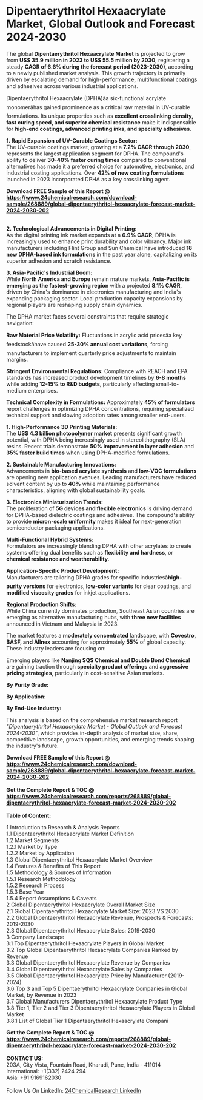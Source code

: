 <h1>Dipentaerythritol Hexaacrylate Market, Global Outlook and Forecast 2024-2030</h1><p>The global <strong>Dipentaerythritol Hexaacrylate Market</strong> is projected to grow from <strong>US$ 35.9 million in 2023 to US$ 55.5 million by 2030</strong>, registering a steady <strong>CAGR of 6.6% during the forecast period (2023-2030)</strong>, according to a newly published market analysis. This growth trajectory is primarily driven by escalating demand for high-performance, multifunctional coatings and adhesives across various industrial applications.</p><p>Dipentaerythritol Hexaacrylate (DPHA)âa six-functional acrylate monomerâhas gained prominence as a critical raw material in UV-curable formulations. Its unique properties such as <strong>excellent crosslinking density, fast curing speed, and superior chemical resistance</strong> make it indispensable for <strong>high-end coatings, advanced printing inks, and specialty adhesives</strong>.</p><p><strong>1. Rapid Expansion of UV-Curable Coatings Sector:</strong><br>
The UV-curable coatings market, growing at a <strong>7.2% CAGR through 2030</strong>, represents the largest application segment for DPHA. The compound's ability to deliver <strong>30-40% faster curing times</strong> compared to conventional alternatives has made it a preferred choice for automotive, electronics, and industrial coating applications. Over <strong>42% of new coating formulations</strong> launched in 2023 incorporated DPHA as a key crosslinking agent.</p><div><b>Download FREE Sample of this Report @ 
            <a href="https://www.24chemicalresearch.com/download-sample/268889/global-dipentaerythritol-hexaacrylate-forecast-market-2024-2030-202">
            https://www.24chemicalresearch.com/download-sample/268889/global-dipentaerythritol-hexaacrylate-forecast-market-2024-2030-202</a></b></div><br><p><strong>2. Technological Advancements in Digital Printing:</strong><br>
As the digital printing ink market expands at a <strong>6.9% CAGR</strong>, DPHA is increasingly used to enhance print durability and color vibrancy. Major ink manufacturers including Flint Group and Sun Chemical have introduced <strong>18 new DPHA-based ink formulations</strong> in the past year alone, capitalizing on its superior adhesion and scratch resistance.</p><p><strong>3. Asia-Pacific's Industrial Boom:</strong><br>
While <strong>North America and Europe</strong> remain mature markets, <strong>Asia-Pacific is emerging as the fastest-growing region</strong> with a projected <strong>8.1% CAGR</strong>, driven by China's dominance in electronics manufacturing and India's expanding packaging sector. Local production capacity expansions by regional players are reshaping supply chain dynamics.</p><p>The DPHA market faces several constraints that require strategic navigation:</p><p><strong>Raw Material Price Volatility:</strong> Fluctuations in acrylic acid pricesâa key feedstockâhave caused <strong>25-30% annual cost variations</strong>, forcing manufacturers to implement quarterly price adjustments to maintain margins.</p><p><strong>Stringent Environmental Regulations:</strong> Compliance with REACH and EPA standards has increased product development timelines by <strong>6-8 months</strong> while adding <strong>12-15% to R&amp;D budgets</strong>, particularly affecting small-to-medium enterprises.</p><p><strong>Technical Complexity in Formulations:</strong> Approximately <strong>45% of formulators</strong> report challenges in optimizing DPHA concentrations, requiring specialized technical support and slowing adoption rates among smaller end-users.</p><p><strong>1. High-Performance 3D Printing Materials:</strong><br>
The <strong>US$ 4.3 billion photopolymer market</strong> presents significant growth potential, with DPHA being increasingly used in stereolithography (SLA) resins. Recent trials demonstrate <strong>50% improvement in layer adhesion</strong> and <strong>35% faster build times</strong> when using DPHA-modified formulations.</p><p><strong>2. Sustainable Manufacturing Innovations:</strong><br>
Advancements in <strong>bio-based acrylate synthesis</strong> and <strong>low-VOC formulations</strong> are opening new application avenues. Leading manufacturers have reduced solvent content by up to <strong>40%</strong> while maintaining performance characteristics, aligning with global sustainability goals.</p><p><strong>3. Electronics Miniaturization Trends:</strong><br>
The proliferation of <strong>5G devices and flexible electronics</strong> is driving demand for DPHA-based dielectric coatings and adhesives. The compound's ability to provide <strong>micron-scale uniformity</strong> makes it ideal for next-generation semiconductor packaging applications.</p><p><strong>Multi-Functional Hybrid Systems:</strong><br>
	Formulators are increasingly blending DPHA with other acrylates to create systems offering dual benefits such as <strong>flexibility and hardness</strong>, or <strong>chemical resistance and weatherability</strong>.</p><p><strong>Application-Specific Product Development:</strong><br>
	Manufacturers are tailoring DPHA grades for specific industriesâ<strong>high-purity versions</strong> for electronics, <strong>low-color variants</strong> for clear coatings, and <strong>modified viscosity grades</strong> for inkjet applications.</p><p><strong>Regional Production Shifts:</strong><br>
	While China currently dominates production, Southeast Asian countries are emerging as alternative manufacturing hubs, with <strong>three new facilities</strong> announced in Vietnam and Malaysia in 2023.</p><p>The market features a <strong>moderately concentrated</strong> landscape, with <strong>Covestro, BASF, and Allnex</strong> accounting for approximately <strong>55%</strong> of global capacity. These industry leaders are focusing on:</p><p>Emerging players like <strong>Nanjing SQS Chemical and Double Bond Chemical</strong> are gaining traction through <strong>specialty product offerings</strong> and <strong>aggressive pricing strategies</strong>, particularly in cost-sensitive Asian markets.</p><p><strong>By Purity Grade:</strong></p><p><strong>By Application:</strong></p><p><strong>By End-Use Industry:</strong></p><p>This analysis is based on the comprehensive market research report <em>"Dipentaerythritol Hexaacrylate Market - Global Outlook and Forecast 2024-2030"</em>, which provides in-depth analysis of market size, share, competitive landscape, growth opportunities, and emerging trends shaping the industry's future.</p><div><b>Download FREE Sample of this Report @ 
            <a href="https://www.24chemicalresearch.com/download-sample/268889/global-dipentaerythritol-hexaacrylate-forecast-market-2024-2030-202">
            https://www.24chemicalresearch.com/download-sample/268889/global-dipentaerythritol-hexaacrylate-forecast-market-2024-2030-202</a></b></div><br><div><b>Get the Complete Report & TOC @ 
            <a href="https://www.24chemicalresearch.com/reports/268889/global-dipentaerythritol-hexaacrylate-forecast-market-2024-2030-202">
            https://www.24chemicalresearch.com/reports/268889/global-dipentaerythritol-hexaacrylate-forecast-market-2024-2030-202</a></b></div><br>
            <b>Table of Content:</b><p>1 Introduction to Research & Analysis Reports<br />
    1.1 Dipentaerythritol Hexaacrylate Market Definition<br />
    1.2 Market Segments<br />
        1.2.1 Market by Type<br />
        1.2.2 Market by Application<br />
    1.3 Global Dipentaerythritol Hexaacrylate Market Overview<br />
    1.4 Features & Benefits of This Report<br />
    1.5 Methodology & Sources of Information<br />
        1.5.1 Research Methodology<br />
        1.5.2 Research Process<br />
        1.5.3 Base Year<br />
        1.5.4 Report Assumptions & Caveats<br />
2 Global Dipentaerythritol Hexaacrylate Overall Market Size<br />
    2.1 Global Dipentaerythritol Hexaacrylate Market Size: 2023 VS 2030<br />
    2.2 Global Dipentaerythritol Hexaacrylate Revenue, Prospects & Forecasts: 2019-2030<br />
    2.3 Global Dipentaerythritol Hexaacrylate Sales: 2019-2030<br />
3 Company Landscape<br />
    3.1 Top Dipentaerythritol Hexaacrylate Players in Global Market<br />
    3.2 Top Global Dipentaerythritol Hexaacrylate Companies Ranked by Revenue<br />
    3.3 Global Dipentaerythritol Hexaacrylate Revenue by Companies<br />
    3.4 Global Dipentaerythritol Hexaacrylate Sales by Companies<br />
    3.5 Global Dipentaerythritol Hexaacrylate Price by Manufacturer (2019-2024)<br />
    3.6 Top 3 and Top 5 Dipentaerythritol Hexaacrylate Companies in Global Market, by Revenue in 2023<br />
    3.7 Global Manufacturers Dipentaerythritol Hexaacrylate Product Type<br />
    3.8 Tier 1, Tier 2 and Tier 3 Dipentaerythritol Hexaacrylate Players in Global Market<br />
        3.8.1 List of Global Tier 1 Dipentaerythritol Hexaacrylate Compani</p><div><b>Get the Complete Report & TOC @ 
            <a href="https://www.24chemicalresearch.com/reports/268889/global-dipentaerythritol-hexaacrylate-forecast-market-2024-2030-202">
            https://www.24chemicalresearch.com/reports/268889/global-dipentaerythritol-hexaacrylate-forecast-market-2024-2030-202</a></b></div><br><b>CONTACT US:</b><br>
            203A, City Vista, Fountain Road, Kharadi, Pune, India - 411014<br>
            International: +1(332) 2424 294<br>
            Asia: +91 9169162030 <br><br>
            Follow Us On LinkedIn: <a href="https://www.linkedin.com/company/24chemicalresearch/">24ChemicalResearch LinkedIn</a>